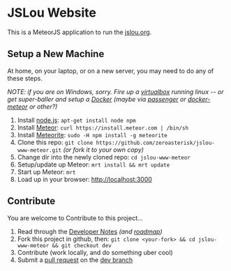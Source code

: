 # JSLou Website

This is a MeteorJS application to run the [jslou.org](http://jslou.org).

## Setup a New Machine

At home, on your laptop, or on a new server, you may need to do any of these steps.

*NOTE: if you are on Windows, sorry.  Fire up a [virtualbox](https://www.virtualbox.org/) running linux -- or get super-baller and setup a [Docker](https://www.docker.io/) (maybe via [passenger](https://github.com/phusion/passenger-docker) or [docker-meteor](https://github.com/waitingkuo/docker-meteor) or other?)*

1. Install [node.js](http://nodejs.org/): `apt-get install node npm`
2. Install [Meteor](https://github.com/meteor/meteor): `curl https://install.meteor.com | /bin/sh`
3. Install [Meteorite](https://github.com/oortcloud/meteorite/): `sudo -H npm install -g meteorite`
4. Clone this repo: `git clone https://github.com/zeroasterisk/jslou-www-meteor.git` _(or fork it to your own copy)_
5. Change dir into the newly cloned repo: `cd jslou-www-meteor`
6. Setup/update up Meteor: `mrt install && mrt update`
7. Start up Meteor: `mrt`
8. Load up in your browser: [http://localhost:3000](http://localhost:3000)

## Contribute

You are welcome to Contribute to this project...

1. Read through the [Developer Notes](https://github.com/zeroasterisk/jslou-www-meteor/wiki/Developer-Notes) _(and [roadmap](https://trello.com/b/SsjfgNXY/jslou-website-roadmap))_
2. Fork this project in github, then: `git clone <your-fork> && cd jslou-www-meteor && git checkout dev`
3. Contribute (work locally, and do something uber cool)
4. Submit a [pull request](https://help.github.com/articles/using-pull-requests)
   on the [dev branch](https://github.com/zeroasterisk/jslou-www-meteor/tree/dev)

